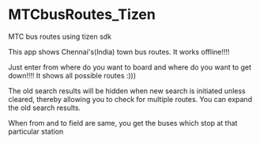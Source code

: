 MTCbusRoutes_Tizen
==================

MTC bus routes using tizen sdk

This app shows Chennai's(India) town bus routes.
It works offline!!!! 

Just enter from where do you want to board and where do you want to get down!!!! It shows all possible routes :)))

The old search results will be hidden when new search is initiated unless cleared, thereby allowing you to check for multiple routes. You can expand the old search results.

When from and to field are same, you get the buses which stop at that particular station
